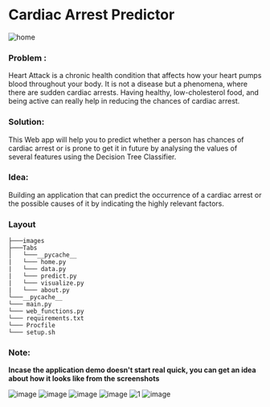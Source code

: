 # Cardiac Arrest Predictor

![home](https://user-images.githubusercontent.com/64016811/198942838-0e6e4445-4d29-4f88-ab03-b89460b37bf0.png)


### Problem : 

Heart Attack is a chronic health condition that affects how your heart pumps blood throughout your body. It is not a disease but a phenomena, where there are sudden cardiac arrests. Having healthy, low-cholesterol food, and being active can really help in reducing the chances of cardiac arrest. 

### Solution:

This Web app will help you to predict whether a person has chances of cardiac arrest or is prone to get it in future by analysing the values of several features using the Decision Tree Classifier.

### Idea: 
Building an application that can predict the occurrence of a cardiac arrest or the possible causes of it by indicating the highly relevant factors. 

### Layout

```
├───images
├───Tabs
│   └───__pycache__
|   └─── home.py
|   └─── data.py
|   └─── predict.py
|   └─── visualize.py
|   └─── about.py
└───__pycache__
└─── main.py
└─── web_functions.py
└─── requirements.txt
└─── Procfile
└─── setup.sh
```


### Note:
**Incase the application demo doesn't start real quick, you can get an idea about how it looks like from the screenshots**

![image](https://user-images.githubusercontent.com/64016811/198943129-c74e57fb-de6c-4939-bfb8-d6eb4a6e63e4.png)
![image](https://user-images.githubusercontent.com/64016811/198943200-e54f9366-7c49-48f1-974f-c81d408de29e.png)
![image](https://user-images.githubusercontent.com/64016811/198943265-d289e544-8890-487d-83bc-7e136acadf65.png)
![image](https://user-images.githubusercontent.com/64016811/198956316-ee87e87e-daad-42a6-b852-6022a3a913c8.png)
![1](https://user-images.githubusercontent.com/64016811/198943446-ef8847ba-7c3c-468a-8a3e-4d0ef29ad287.png)
![image](https://user-images.githubusercontent.com/64016811/198943581-38dc1948-caac-4762-9f1a-1bdf2ef887f3.png)
